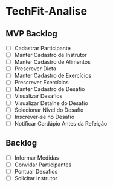 # TechFit-Analise

## MVP Backlog
- [ ] Cadastrar Participante
- [ ] Manter Cadastro de Instrutor
- [ ] Manter Cadastro de Alimentos
- [ ] Prescrever Dieta
- [ ] Manter Cadastro de Exercícios
- [ ] Prescrever Exercícios
- [ ] Manter Cadastro de Desafio
- [ ] Visualizar Desafios
- [ ] Visualizar Detalhe do Desafio
- [ ] Selecionar Nível do Desafio
- [ ] Inscrever-se no Desafio
- [ ] Notificar Cardápio Antes da Refeição

## Backlog
- [ ] Informar Medidas
- [ ] Convidar Participantes
- [ ] Pontuar Desafios
- [ ] Solicitar Instrutor
